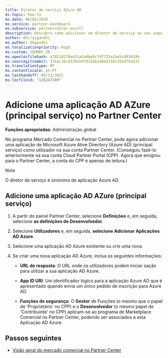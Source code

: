 ```yaml
---
title: Diretor de serviço AZure AD
ms.topic: how-to
ms.date: 06/03/2020
ms.service: partner-dashboard
ms.subservice: partnercenter-enroll
description: Descubra como adicionar um diretor de serviço ao seu inquilino AZure AD. Fazê-lo significa adicionar uma aplicação AD Azure (principal serviço) no Partner Center.
author: dhirajgandhi
ms.author: dhgandhi
ms.localizationpriority: High
ms.custom: SEOMAY.20
ms.openlocfilehash: a7851d270ad51a5a06ebc7d7725a2ae5c803419b
ms.sourcegitcommit: 37eac16c4339cb97831eb2a86d156c45bdf6a531
ms.translationtype: MT
ms.contentlocale: pt-PT
ms.lasthandoff: 09/13/2021
ms.locfileid: "126247109"
---
```

# <a name="add-an-azure-ad-application-service-principal-in-partner-center"></a>Adicione uma aplicação AD AZure (principal serviço) no Partner Center

**Funções apropriadas**: Administração global

No programa Mercado Comercial no Partner Center, pode agora adicionar uma aplicação de Microsoft Azure Ative Directory (Azure AD) (principal serviço) como utilizador na sua conta Partner Center. (Conseguiu fazê-lo anteriormente na sua conta Cloud Partner Portal (CPP). Agora que emigrou para o Partner Center, a conta do CPP é apenas de leitura.)
 
>[!Note] 
>O diretor de serviço é sinónimo de aplicação Azure AD.

## <a name="add-an-azure-ad-application-service-principal"></a>Adicione uma aplicação AD AZure (principal serviço)

1. A partir do painel Partner Center, selecione **Definições** e, em seguida, selecione **as definições de Desenvolvedor**.

2. Selecione **Utilizadores** e, em seguida, **selecione Adicionar Aplicações AD Azure**.

3. Selecione uma aplicação AD Azure existente ou crie uma nova.

4. Se criar uma nova aplicação AD Azure, inclua as seguintes informações:  

   - **URL de resposta**: O URL onde os utilizadores podem iniciar sação para utilizar a sua aplicação AD Azure.

   - **App ID URI**: Um identificador lógico para a aplicação Azure AD que é apresentado quando envia um único pedido de inscrição para Azure AD.

   - **Funções de segurança**: O **Gestor** de Funções (o mesmo que o papel de 'Proprietário' no CPP) e o **Desenvolvedor** (o mesmo papel de 'Contribuinte' no CPP) aplicam-se ao programa de Marketplace Comercial no Partner Center, podendo ser associados a esta Aplicação AD Azure.  

## <a name="next-steps"></a>Passos seguintes

- [Visão geral do mercado comercial no Partner Center](csp-commercial-marketplace-overview.md)